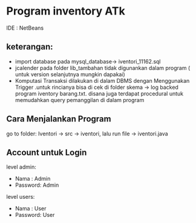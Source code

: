 # Program inventory ATk
IDE   : NetBeans


## keterangan: 
- import database pada mysql_database-> iventori_11162.sql
- jcalender pada folder lib_tambahan tidak digunankan dalam program ( untuk version selanjutnya  mungkin dapakai)
- Komputasi Transaksi dilakukan di dalam DBMS dengan Menggunakan Trigger .untuk rincianya bisa di cek di folder skema -> log backed program iventory barang.txt.
disana juga terdapat procedural untuk memudahkan query pemanggilan di dalam program

## Cara Menjalankan Program
go to folder: Iventori -> src -> iventori,
lalu run file -> iventori.java

 
## Account untuk Login
level admin:
- Nama    : Admin
- Password: Admin

level users:
- Nama    : User
- Password: User







